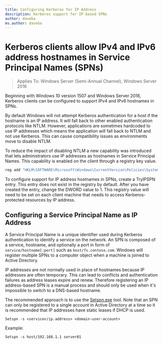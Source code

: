 ```yaml
---
title: Configuring Kerberos for IP Address
description: Kerberos support for IP-based SPNs
author: daveba
ms.author: daveba
---
```


# Kerberos clients allow IPv4 and IPv6 address hostnames in Service Principal Names (SPNs)

>Applies To: Windows Server (Semi-Annual Channel), Windows Server 2016

Beginning with Windows 10 version 1507 and Windows Server 2016, Kerberos clients can be configured to support IPv4 and IPv6 hostnames in SPNs.

By default Windows will not attempt Kerberos authentication for a host if the hostname is an IP address. It will fall back to other enabled authentication protocols like NTLM. However, applications are sometimes hardcoded to use IP addresses which means the application will fall back to NTLM and not use Kerberos. This can cause compatibility issues as environments move to disable NTLM.

To reduce the impact of disabling NTLM a new capability was introduced that lets administrators use IP addresses as hostnames in Service Principal Names. This capability is enabled on the client through a registry key value.

```cmd
reg add "HKLM\SOFTWARE\Microsoft\Windows\CurrentVersion\Policies\System\Kerberos\Parameters" /v TryIPSPN /t REG_DWORD /d 1 /f
```

To configure support for IP address hostnames in SPNs, create a TryIPSPN entry. This entry does not exist in the registry by default. After you have created the entry, change the DWORD value to 1. This registry value will need to be set on each client machine that needs to access Kerberos-protected resources by IP address.

## Configuring a Service Principal Name as IP Address

A Service Principal Name is a unique identifier used during Kerberos authentication to identify a service on the network. An SPN is composed of a service, hostname, and optionally a port in form of `service/hostname[:port]` such as `host/fs.contoso.com`. Windows will register multiple SPNs to a computer object when a machine is joined to Active Directory.

IP addresses are not normally used in place of hostnames because IP addresses are often temporary. This can lead to conflicts and authentication failures as address leases expire and renew. Therefore registering an IP address-based SPN is a manual process and should only be used when it's impossible to switch to a DNS-based hostname.

The recommended approach is to use the [Setspn.exe](https://docs.microsoft.com/previous-versions/windows/it-pro/windows-server-2012-R2-and-2012/cc731241(v=ws.11)) tool. Note that an SPN can only be registered to a single account in Active Directory at a time so it is recommended that IP addresses have static leases if DHCP is used.

```
Setspn -s <service>/ip.address> <domain-user-account>  
```

Example:

```
Setspn -s host/192.168.1.1 server01
```
